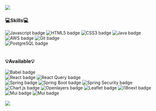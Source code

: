 <img src="https://capsule-render.vercel.app/api?type=waving&color=74d2e7&height=250&section=header&text=root:enterance&fontColor=ffffff&fontSize=40" />

### 💻Skills💻

<div>
  <img src="https://img.shields.io/badge/Javascript-yellow?style=flat-square&logo=JavaScript&logoColor=white" alt="Javascript badge" />
  <img src="https://img.shields.io/badge/HTML5-E34F26?style=flat-square&logo=HTML5&logoColor=white" alt="HTML5 badge" />
  <img src="https://img.shields.io/badge/CSS3-037ef3?style=flat-square&logo=CSS3&logoColor=white" alt="CSS3 badge" />
  <img src="https://img.shields.io/badge/Java-007396?style=flat-square&logo=Java&logoColor=white" alt="Java badge" />
  <br/>
  <img src="https://img.shields.io/badge/AWS-232F3E?style=flat-square&logo=Amazon%20AWS&logoColor=white" alt="AWS badge" />
  <img src="https://img.shields.io/badge/Github-181717?style=flat-square&logo=Github&logoColor=white" alt="Git badge" />
  <br/>
  <img src="https://img.shields.io/badge/PostgreSQL-4169E1?style=flat-square&logo=PostgreSQL&logoColor=white" alt="PostgreSQL badge" />
</div>

<br />

### 💡Available💡
<div>
  <img src="https://img.shields.io/badge/Babel-F9DC3E?style=flat-square&logo=Babel&logoColor=white" alt="Babel badge" />
  <br />
  <img src="https://img.shields.io/badge/React-61DAFB?style=flat-square&logo=React&logoColor=white" alt="React badge" />
  <img src="https://img.shields.io/badge/React Query-FF4154?style=flat-square&logo=React Query&logoColor=white" alt="React Query badge" />
  <br/>
  <img src="https://img.shields.io/badge/Spring-6DB33F?style=flat-square&logo=Spring&logoColor=white" alt="Spring badge" />
  <img src="https://img.shields.io/badge/Spring Boot-6DB33F?style=flat-square&logo=Spring Boot&logoColor=white" alt="Spring Boot badge" />
  <img src="https://img.shields.io/badge/Spring Security-6DB33F?style=flat-square&logo=Spring Security&logoColor=white" alt="Spring Security badge" />
  <br />
  <img src="https://img.shields.io/badge/Chart.js-FF6384?style=flat-square&logo=Chart.js&logoColor=white" alt="Chart.js badge" />
  <img src="https://img.shields.io/badge/Openlayers-1F6B75?style=flat-square&logo=Openlayers&logoColor=white" alt="Openlayers badge" />
  <img src="https://img.shields.io/badge/Leaflet-199900?style=flat-square&logo=Leaflet&logoColor=white" alt="Leaflet badge" />
  <img src="https://img.shields.io/badge/i18next-26A69A?style=flat-square&logo=i18next&logoColor=white" alt="i18next badge" />
  <br />
  <img src="https://img.shields.io/badge/Mui-007FFF?style=flat-square&logo=Mui&logoColor=white" alt="Mui badge" />
  <img src="https://img.shields.io/badge/Mui-007FFF?style=flat-square&logo=Mui&logoColor=white" alt="Mui badge" />
</div>


<br />
<img src="https://capsule-render.vercel.app/api?type=soft&color=01cd74&height=150&section=footer&text=root:exit&fontColor=ffffff&fontSize=40&animation=twinkling" />
